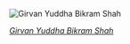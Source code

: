 
![Girvan Yuddha Bikram Shah](https://upload.wikimedia.org/wikipedia/commons/thumb/6/6c/King_Girvan_Yuddhavikram_Shah_%281797-1816%29_%28restoration%29.jpg/525px-King_Girvan_Yuddhavikram_Shah_%281797-1816%29_%28restoration%29.jpg)

*[Girvan Yuddha Bikram Shah](https://wikipedia.org/wiki/File:King_Girvan_Yuddhavikram_Shah_(1797-1816)_(restoration).jpg)*

